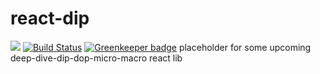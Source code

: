 # react-dip

<a href="https://codeclimate.com/github/mdugue/react-dip/maintainability"><img src="https://api.codeclimate.com/v1/badges/2392b912933a753b4b5b/maintainability" /></a>
[![Build Status](https://travis-ci.org/mdugue/react-dip.svg?branch=master)](https://travis-ci.org/mdugue/react-dip)
[![Greenkeeper badge](https://badges.greenkeeper.io/mdugue/react-dip.svg)](https://greenkeeper.io/)
placeholder for some upcoming deep-dive-dip-dop-micro-macro react lib
